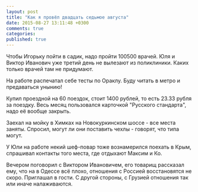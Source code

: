 ```yaml
---
layout: post
title: "Как я провёл двадцать седьмое августа"
date: 2015-08-27 13:11:48 +0300
comments: true
categories: 
published: true
---
```

Чтобы Игорьку пойти в садик, надо пройти 100500 врачей. Юля и Виктор Иванович уже третий день не вылезают из поликлиники. Каких только врачей там не придумают.

На работе распечатал себе тесты по Ораклу. Буду читать в метро и предаваться унынию!

Купил проездной на 60 поездок, стоит 1400 рублей, то есть 23.33 рубля за поездку. Весь месяц пользовался карточкой "Русского стандарта", надо её вообще закрыть.

Заехал на мойку в Химках на Новокуркинском шоссе - все места заняты. Спросил, могут ли они поставить чехлы - говорят, что типа могут.

У Юли на работе некий шеф-повар тоже вознамерился поехать в Крым, спрашивал контакты того места, где отдыхают Максим и Ко.

Вечером поговорил с Виктором Ивановичем, его товарищ рассказал ему, что на в Одессе всё плохо, отношения с Россией восстановятся не скоро. Приглашал в гости. С другой стороны, с Грузией отношения так или иначе налаживаются. 